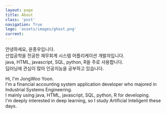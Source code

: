 ```yaml
---
layout: page
title: About
class: 'post'
navigation: True
logo: 'assets/images/ghost.png'
current: 
---
```


안녕하세요, 윤종우입니다.  
산업공학을 전공한 재무회계 시스템 어플리케이션 개발자입니다.  
java, HTML, javascript, SQL, python, R을 주로 사용합니다.  
딥러닝에 관심이 많아 인공지능을 공부하고 있습니다.  

Hi, I'm JongWoo Yoon.  
I'm a financial accounting system application developer who majored in Industrial Systems Engineering.  
I mainly using  java, HTML, javascript, SQL, python, R for developing.  
I'm deeply interested in deep learning, so I study Artificial Inteligent these days.
